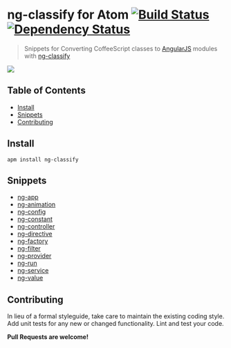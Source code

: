 # ng-classify for Atom  [![Build Status][build-image]][build-url] [![Dependency Status][dependencies-image]][dependencies-url]

> Snippets for Converting CoffeeScript classes to [AngularJS](http://angularjs.org/) modules with [ng-classify](https://github.com/CaryLandholt/ng-classify)

![](https://raw.github.com/CaryLandholt/atom-ng-classify/master/screenshot.png)

## Table of Contents

* [Install](#install)
* [Snippets](#snippets)
* [Contributing](#contributing)

## Install

```shell
apm install ng-classify
```

## Snippets

* [ng-app](https://github.com/CaryLandholt/ng-classify/blob/master/README.md#app)
* [ng-animation](https://github.com/CaryLandholt/ng-classify/blob/master/README.md#animation)
* [ng-config](https://github.com/CaryLandholt/ng-classify/blob/master/README.md#config)
* [ng-constant](https://github.com/CaryLandholt/ng-classify/blob/master/README.md#constant)
* [ng-controller](https://github.com/CaryLandholt/ng-classify/blob/master/README.md#controller)
* [ng-directive](https://github.com/CaryLandholt/ng-classify/blob/master/README.md#directive)
* [ng-factory](https://github.com/CaryLandholt/ng-classify/blob/master/README.md#factory)
* [ng-filter](https://github.com/CaryLandholt/ng-classify/blob/master/README.md#filter)
* [ng-provider](https://github.com/CaryLandholt/ng-classify/blob/master/README.md#provider)
* [ng-run](https://github.com/CaryLandholt/ng-classify/blob/master/README.md#run)
* [ng-service](https://github.com/CaryLandholt/ng-classify/blob/master/README.md#service)
* [ng-value](https://github.com/CaryLandholt/ng-classify/blob/master/README.md#value)

## Contributing

In lieu of a formal styleguide, take care to maintain the existing coding style.  Add unit tests for any new or changed functionality. Lint and test your code.

**Pull Requests are welcome!**

[build-url]: http://travis-ci.org/CaryLandholt/atom-ng-classify
[build-image]: https://secure.travis-ci.org/CaryLandholt/atom-ng-classify.png

[dependencies-url]: https://david-dm.org/CaryLandholt/atom-ng-classify
[dependencies-image]: https://david-dm.org/CaryLandholt/atom-ng-classify.png?theme=shields.io
